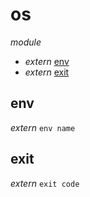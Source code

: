 # os

_module_ 

- _extern_ [env](#env)
- _extern_ [exit](#exit)

## env

_extern_ `env name`


## exit

_extern_ `exit code`

